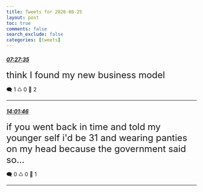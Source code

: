 ```yaml
---
title: Tweets for 2020-08-25
layout: post
toc: true
comments: false
search_exclude: false
categories: [tweets]
---
```



#### <a href = "https://twitter.com/deepfates/status/1298250673436401665">*07:27:35*</a>

<font size="5">think I found my new business model</font>



🗨️ 1 ♺ 0 🤍  2   

---
    
#### <a href = "https://twitter.com/deepfates/status/1298349873578700800">*14:01:46*</a>

<font size="5">if you went back in time and told my younger self i'd be 31 and wearing panties on my head because the government said so...</font>



🗨️ 0 ♺ 0 🤍  1   

---
    
            

